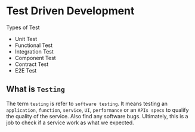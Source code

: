 # Test Driven Development

Types of Test

- Unit Test
- Functional Test
- Integration Test
- Component Test
- Contract Test
- E2E Test

## What is `Testing`

The term `testing` is refer to `software testing`. It means testing an `application`, `function`, `service`, `UI`, `performance` or an `APIs specs` to qualify the quality of the service. Also find any software bugs. Ultimately, this is a job to check if a service work as what we expected.

